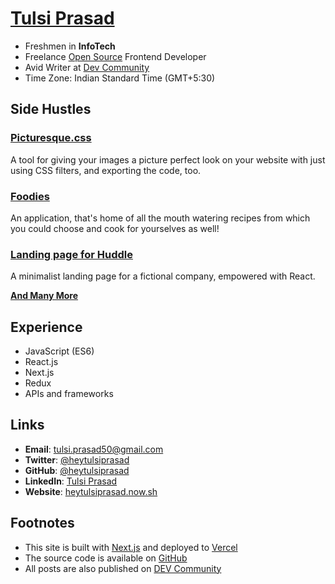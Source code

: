 # [Tulsi Prasad](/)

-   Freshmen in **InfoTech**
-   Freelance [Open Source](https://github.com/heytulsiprasad) Frontend Developer
-   Avid Writer at [Dev Community](https://dev.to/heytulsiprasad)
-   Time Zone: Indian Standard Time (GMT+5:30)

## Side Hustles

### [Picturesque.css](https://github.com/heytulsiprasad/picturesque.css)

A tool for giving your images a picture perfect look on your website with just using CSS filters, and exporting the code, too.

### [Foodies](https://github.com/heytulsiprasad/foodies)

An application, that's home of all the mouth watering recipes from which you could choose and cook for yourselves as well!

### [Landing page for Huddle](https://github.com/heytulsiprasad/huddle-landing-fem)

A minimalist landing page for a fictional company, empowered with React.

**[And Many More](https://github.com/heytulsiprasad/)**

## Experience

-   JavaScript (ES6)
-   React.js
-   Next.js
-   Redux
-   APIs and frameworks

## Links

-   **Email**: [tulsi.prasad50@gmail.com](mailto:tulsi.prasad50@gmail.com)
-   **Twitter**: [@heytulsiprasad](https://twitter.com/heytulsiprasad)
-   **GitHub**: [@heytulsiprasad](https://github.com/heytulsiprasad)
-   **LinkedIn**: [Tulsi Prasad](https://linkedin.com/in/heytulsiprasad)
-   **Website**: [heytulsiprasad.now.sh](#)

## Footnotes

-   This site is built with [Next.js](https://nextjs.org) and deployed to [Vercel](https://vercel.co)
-   The source code is available on [GitHub](https://github.com/heytulsiprasad)
-   All posts are also published on [DEV Community](https://dev.to/heytulsiprasad)
